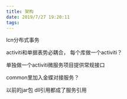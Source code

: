 ```yaml
---
title: 架构
date: 2019/7/27 19:20:11
tags:
---
```



lcn分布式事务

  


activiti和单据表势必耦合， 每个库做一个activiti？

单独做一个activiti微服务项目提供常规接口

  


common里加入金蝶对接服务？

  


以前的jar包 dll引用都成了服务引用

  

